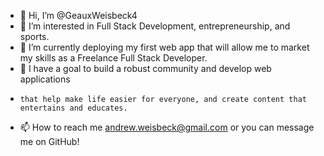 - 👋 Hi, I’m @GeauxWeisbeck4
- 👀 I’m interested in Full Stack Development, entrepreneurship, and sports.
- 🌱 I’m currently deploying my first web app that will allow me to market
      my skills as a Freelance Full Stack Developer.
- 💞️ I have a goal to build a robust community and develop web applications 
-     that help make life easier for everyone, and create content that entertains and educates.
- 📫 How to reach me andrew.weisbeck@gmail.com or you can message me on GitHub!

<!---
GeauxWeisbeck4/GeauxWeisbeck4✨
  This is where to start with my Github journey as far as my full stack developer career goes. I've been coding for years but
never got around to learning full stack, and I'm so happy I did. 

I am currently seeking freelance work or any type of employment as soon as possible really. I made sure that I got
good enough to know what I'm doing, at least all the way through a MEAN Stack. I am currently touching up on old
Python skills to be an even more dynamic full stack developer.

I would appreciate it if you followed me on Twitter @GeauxWeisbeck4
✨.
--->
